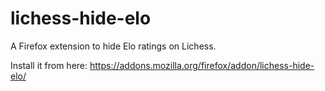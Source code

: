 # lichess-hide-elo
A Firefox extension to hide Elo ratings on Lichess.

Install it from here: https://addons.mozilla.org/firefox/addon/lichess-hide-elo/
